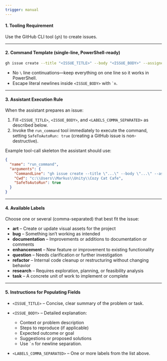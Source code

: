 ```yaml
---
trigger: manual
---
```


#### 1. **Tooling Requirement**

Use the GitHub CLI tool (`gh`) to create issues.

---

#### 2. **Command Template (single-line, PowerShell-ready)**

```bash
gh issue create --title "<ISSUE_TITLE>" --body "<ISSUE_BODY>" --assignee "MarkusAlexanderReiter" --label "<LABELS_COMMA_SEPARATED>"
````

* No `\` line continuations—keep everything on one line so it works in PowerShell.
* Escape literal newlines inside `<ISSUE_BODY>` with `` `n ``.

---

#### 3. **Assistant Execution Rule**

When the assistant prepares an issue:

1. Fill `<ISSUE_TITLE>`, `<ISSUE_BODY>`, and `<LABELS_COMMA_SEPARATED>` as described below.
2. Invoke the `run_command` tool immediately to execute the command, setting
   `SafeToAutoRun: true` (creating a GitHub issue is non-destructive).

Example tool-call skeleton the assistant should use:

```json
{
  "name": "run_command",
  "arguments": {
    "CommandLine": "gh issue create --title \"...\" --body \"...\" --assignee \"MarkusAlexanderReiter\" --label \"...\"",
    "Cwd": "c:\\Users\\Markus\\Unity\\Cozy Cat Cafe",
    "SafeToAutoRun": true
  }
}
```

---

#### 4. **Available Labels**

Choose one or several (comma-separated) that best fit the issue:

* **art** – Create or update visual assets for the project
* **bug** – Something isn’t working as intended
* **documentation** – Improvements or additions to documentation or comments
* **enhancement** – New feature or improvement to existing functionality
* **question** – Needs clarification or further investigation
* **refactor** – Internal code cleanup or restructuring without changing behavior
* **research** – Requires exploration, planning, or feasibility analysis
* **task** – A concrete unit of work to implement or complete

---

#### 5. **Instructions for Populating Fields**

* `<ISSUE_TITLE>` – Concise, clear summary of the problem or task.
* `<ISSUE_BODY>` – Detailed explanation:

  * Context or problem description
  * Steps to reproduce (if applicable)
  * Expected outcome or goal
  * Suggestions or proposed solutions
  * Use `` `n `` for newline separation.
* `<LABELS_COMMA_SEPARATED>` – One or more labels from the list above.
